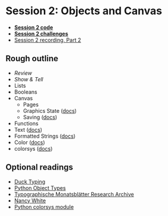 # Session 2: Objects and Canvas

* [**Session 2 code**](/session-1/code)
* [**Session 2 challenges**](/session-1/challenges)
* [Session 2 recording, Part 2](https://www.youtube.com/watch?v=ErfGmJVHNRc)


## Rough outline

* _Review_
* _Show & Tell_
* Lists
* Booleans
* Canvas
  * Pages
  * Graphics State ([docs]((https://www.drawbot.com/content/canvas/state.html)))
  * Saving ([docs](https://www.drawbot.com/content/canvas/saveImage.html))
* Functions
* Text ([docs](https://www.drawbot.com/content/text/drawingText.html))
* Formatted Strings ([docs](https://www.drawbot.com/content/text/formattedString.html))
* Color ([docs](https://www.drawbot.com/content/color.html))
* colorsys ([docs](https://docs.python.org/3/library/colorsys.html))


## Optional readings
* [Duck Typing](https://www.pythonmorsels.com/topics/duck-typing/)
* [Python Object Types](https://www.oreilly.com/library/view/learning-python-3rd/9780596513986/ch04.html)
* [Typographische Monatsblätter Research Archive](http://www.tm-research-archive.ch)
* [Nancy White](https://www.artsy.net/artist/nancy-white)
* [Python colorsys module](https://docs.python.org/3/library/colorsys.html)
